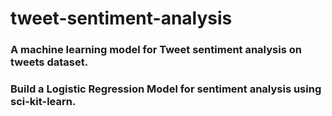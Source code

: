 # tweet-sentiment-analysis

### A machine learning model for Tweet sentiment analysis on tweets dataset.

### Build a Logistic Regression Model for sentiment analysis using sci-kit-learn.
